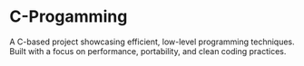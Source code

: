 # C-Progamming
A C-based project showcasing efficient, low-level programming techniques. Built with a focus on performance, portability, and clean coding practices.
